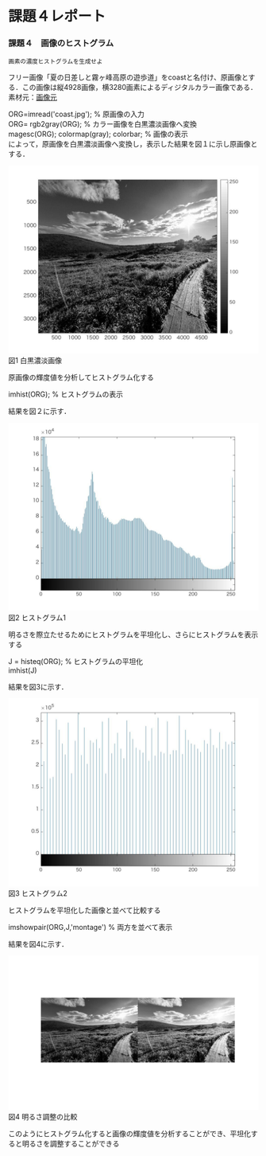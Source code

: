 

# 課題４レポート
### 課題４　画像のヒストグラム
    画素の濃度ヒストグラムを生成せよ

フリー画像「夏の日差しと霧ヶ峰高原の遊歩道」をcoastと名付け、原画像とする．この画像は縦4928画像，横3280画素によるディジタルカラー画像である．
素材元：[画像元](https://www.pakutaso.com/20180713199post-16829.html,"画像元")

ORG=imread('coast.jpg'); % 原画像の入力  
ORG= rgb2gray(ORG); % カラー画像を白黒濃淡画像へ変換  
magesc(ORG); colormap(gray); colorbar; % 画像の表示  
によって，原画像を白黒濃淡画像へ変換し，表示した結果を図１に示し原画像とする．  

![原画像](https://github.com/masassy38062/lecture_image_processing/blob/master/image/4-1.jpg?raw=true)  
図1 白黒濃淡画像

原画像の輝度値を分析してヒストグラム化する

imhist(ORG); % ヒストグラムの表示  

結果を図２に示す．

![原画像](https://github.com/masassy38062/lecture_image_processing/blob/master/image/4-2.jpg?raw=true)  
図2 ヒストグラム1

明るさを際立たせるためにヒストグラムを平坦化し、さらにヒストグラムを表示する

J = histeq(ORG); % ヒストグラムの平坦化  
imhist(J)  

結果を図3に示す．

![原画像](https://github.com/masassy38062/lecture_image_processing/blob/master/image/4-3.jpg?raw=true)  
図3 ヒストグラム2

ヒストグラムを平坦化した画像と並べて比較する

imshowpair(ORG,J,'montage') % 両方を並べて表示  

結果を図4に示す．

![原画像](https://github.com/masassy38062/lecture_image_processing/blob/master/image/4-4.jpg?raw=true)  
図4 明るさ調整の比較

このようにヒストグラム化すると画像の輝度値を分析することができ、平坦化すると明るさを調整することができる

